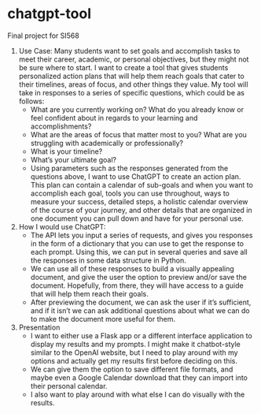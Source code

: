 # chatgpt-tool
Final project for SI568

1. Use Case: Many students want to set goals and accomplish tasks to meet their career, academic, or personal objectives, but they might not be sure where to start. I want to create a tool that gives students personalized action plans that will help them reach goals that cater to their timelines, areas of focus, and other things they value. My tool will take in responses to a series of specific questions, which could be as follows:
    - What are you currently working on? What do you already know or feel confident about in regards to your learning and accomplishments?
    - What are the areas of focus that matter most to you? What are you struggling with academically or professionally?
    - What is your timeline?
    - What’s your ultimate goal?
    - Using parameters such as the responses generated from the questions above, I want to use ChatGPT to create an action plan. This plan can contain a calendar of sub-goals and when you want to accomplish each goal, tools you can use throughout, ways to measure your success, detailed steps, a holistic calendar overview of the course of your journey, and other details that are organized in one document you can pull down and have for your personal use.
2. How I would use ChatGPT:
    - The API lets you input a series of requests, and gives you responses in the form of a dictionary that you can use to get the response to each prompt. Using this, we can put in several queries and save all the responses in some data structure in Python.
    - We can use all of these responses to build a visually appealing document, and give the user the option to preview and/or save the document. Hopefully, from there, they will have access to a guide that will help them reach their goals.
    - After previewing the document, we can ask the user if it’s sufficient, and if it isn’t we can ask additional questions about what we can do to make the document more useful for them.
3. Presentation
    - I want to either use a Flask app or a different interface application to display my results and my prompts. I might make it chatbot-style similar to the OpenAI website, but I need to play around with my options and actually get my results first before deciding on this.
    - We can give them the option to save different file formats, and maybe even a Google Calendar download that they can import into their personal calendar.
    - I also want to play around with what else I can do visually with the results.

